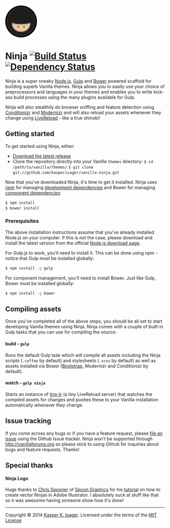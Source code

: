 [![Ninja](design/images/ninja.png)](https://github.com/kasperisager/vanilla-ninja)

# Ninja [![Build Status](https://travis-ci.org/kasperisager/Ninja.png)](https://travis-ci.org/kasperisager/vanilla-ninja) [![Dependency Status](https://gemnasium.com/kasperisager/vanilla-ninja.png)](https://gemnasium.com/kasperisager/vanilla-ninja)


Ninja is a super sneaky [Node.js](http://nodejs.org/), [Gulp](http://gulpjs.com/) and [Bower](http://bower.io/) powered scaffold for building superb Vanilla themes. Ninja allows you to easily use your choice of preprocessors and languages in your themes and enables you to write kick-ass build processes using the many plugins available for Gulp.

Ninja will also stealthily do browser sniffing and feature detection using [Conditionizr](https://github.com/conditionizr/conditionizr) and [Modernizr](https://github.com/Modernizr/Modernizr) and will also reload your assets whenever they change using [LiveReload](http://livereload.com/) - like a true shinobi!


## Getting started

To get started using Ninja, either:
- [Download the latest release](https://github.com/kasperisager/vanilla-ninja/archive/master.zip)
- Clone the repository directly into your Vanilla `themes` directory:
`$ cd /path/to/vanilla/themes/`
`$ git clone git://github.com/kasperisager/vanilla-ninja.git`

Now that you've downloaded Ninja, it's time to get it installed. Ninja uses [npm](https://npmjs.org/) for managing [development dependencies](package.json) and Bower for managing [component dependencies](bower.json):

```sh
$ npm install
$ bower install
```

### Prerequisites

The above installation instructions assume that you've already installed Node.js on your computer. If this is not the case, please download and install the latest version from the official [Node.js download page](http://nodejs.org/download/).

For Gulp.js to work, you'll need to install it. This can be done using npm - notice that Gulp must be installed globally:

```sh
$ npm install -g gulp
```

For component management, you'll need to install Bower. Just like Gulp, Bower must be installed globally:

```sh
$ npm install -g bower
```


## Compiling assets

Once you've completed all of the above steps, you should be all set to start developing Vanilla themes using Ninja. Ninja comes with a couple of built-in Gulp tasks that you can use for compiling the source:

#### build - `gulp`
Runs the default Gulp task which will compile all assets including the Ninja scripts (`.coffee` by default) and stylesheets (`.scss` by default) as well as assets installed via Bower ([Bootstrap](https://github.com/twitter/bootstrap), Modernizr and Conditionizr by default).

#### watch - `gulp ninja`
Starts an instance of [tiny-lr](https://github.com/mklabs/tiny-lr) (a tiny LiveReload server) that watches the compiled assets for changes and pushes these to your Vanilla installation automatically whenever they change.


## Issue tracking

If you come across any bugs or if you have a feature request, please [file an issue](https://github.com/kasperisager/Ninja/issues) using the Github Issue tracker. Ninja won't be supported through http://vanillaforums.org so please stick to using Github for inquiries about bugs and feature requests. Thanks!


## Special thanks

#### Ninja Logo
Huge thanks to [Chris Spooner](http://twitter.com/chrisspooner) of [Spoon Graphics](http://www.spoongraphics.co.uk/) for his [tutorial](http://blog.spoongraphics.co.uk/tutorials/illustrator-tutorial-create-a-gang-of-vector-ninjas) on how to create vector Ninjas in Adobe Illustrator. I absolutely suck at stuff like that so it was awesome having someone show how it's done!

---
Copyright © 2014 [Kasper K. Isager](https://github.com/kasperisager). Licensed under the terms of the [MIT License](LICENSE.md)
